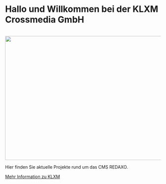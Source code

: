 # Hallo und Willkommen bei der KLXM Crossmedia GmbH

<div align="center">
	<br>
	<a href="https://klxm.de">
		<img src="https://github.com/KLXM/stuff/blame/main/welcome.svg" width="800" height="400">
	</a>
	<br>
</div>

Hier finden Sie aktuelle Projekte rund um das CMS REDAXO.

[Mehr Information zu KLXM](https://klxm.de)
